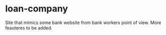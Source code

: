 # loan-company

Site that mimics some bank website from bank workers point of view. More feauteres to be added.
